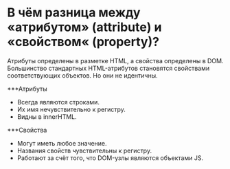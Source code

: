 В чём разница между «атрибутом» (attribute) и «свойством« (property)?
=====================

Атрибуты определены в разметке HTML, а свойства определены в DOM. Большинство стандартных HTML-атрибутов становятся свойствами соответствующих объектов. Но они не идентичны.

***Атрибуты

* Всегда являются строками.
* Их имя нечувствительно к регистру.
* Видны в innerHTML.

***Свойства

* Могут иметь любое значение.
* Названия свойств чувствительны к регистру.
* Работают за счёт того, что DOM-узлы являются объектами JS.
